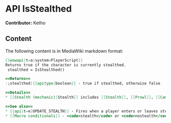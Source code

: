 # API IsStealthed

**Contributor:** Ketho

## Content

The following content is in MediaWiki markdown format:

```mediawiki
{{wowapi|t=a|system=PlayerScript}}
Returns true if the character is currently stealthed.
 stealthed = IsStealthed()

==Returns==
:;stealthed:{{apitype|boolean}} - true if stealthed, otherwise false

==Details==
* [[Stealth (mechanic)|Stealth]] includes [[Stealth]], [[Prowl]], [[Camouflage]] and [[Shadowmeld]]

==See also==
* {{api|t=e|UPDATE_STEALTH}} - Fires when a player enters or leaves stealth.
* [[Macro conditionals]] - <code>stealth</code> or <code>nostealth</code> may be used in macros or with a [[SecureStateDriver]].
```